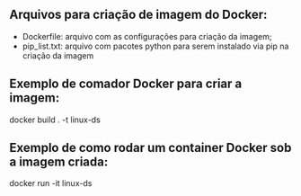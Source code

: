 ## Arquivos para criação de imagem do Docker:

  - Dockerfile: arquivo com as configurações para criação da imagem;
  - pip_list.txt: arquivo com pacotes python para serem instalado via pip na criação da imagem

## Exemplo de comador Docker para criar a imagem:

  docker build . -t linux-ds
  
## Exemplo de como rodar um container Docker sob a imagem criada:

  docker run -it linux-ds
